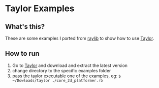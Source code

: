 # Taylor Examples

## What's this?

These are some examples I ported from
[raylib](https://github.com/raysan5/raylib) to show how to use [Taylor][taylor].

## How to run

1. Go to [Taylor][taylor] and download and extract the latest version
2. change directory to the specific examples folder
3. pass the taylor executable one of the examples,
   eg: `$ ~/Dowloads/taylor ./core_2d_platformer.rb`

[taylor]: https://github.com/HellRok/Taylor

